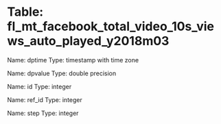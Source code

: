 Table: fl_mt_facebook_total_video_10s_views_auto_played_y2018m03
================================================================

Name: dptime
Type: timestamp with time zone

Name: dpvalue
Type: double precision

Name: id
Type: integer

Name: ref_id
Type: integer

Name: step
Type: integer

